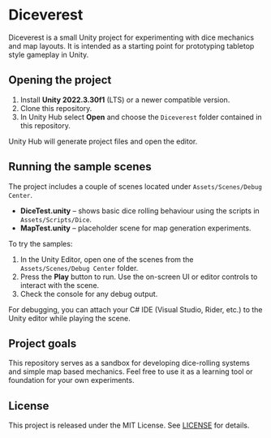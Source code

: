 # Diceverest

Diceverest is a small Unity project for experimenting with dice mechanics and map layouts. It is intended as a starting point for prototyping tabletop style gameplay in Unity.

## Opening the project

1. Install **Unity 2022.3.30f1** (LTS) or a newer compatible version.
2. Clone this repository.
3. In Unity Hub select **Open** and choose the `Diceverest` folder contained in this repository.

Unity Hub will generate project files and open the editor.

## Running the sample scenes

The project includes a couple of scenes located under `Assets/Scenes/Debug Center`.

- **DiceTest.unity** – shows basic dice rolling behaviour using the scripts in `Assets/Scripts/Dice`.
- **MapTest.unity** – placeholder scene for map generation experiments.

To try the samples:

1. In the Unity Editor, open one of the scenes from the `Assets/Scenes/Debug Center` folder.
2. Press the **Play** button to run. Use the on-screen UI or editor controls to interact with the scene.
3. Check the console for any debug output.

For debugging, you can attach your C# IDE (Visual Studio, Rider, etc.) to the Unity editor while playing the scene.

## Project goals

This repository serves as a sandbox for developing dice-rolling systems and simple map based mechanics. Feel free to use it as a learning tool or foundation for your own experiments.

## License

This project is released under the MIT License. See [LICENSE](LICENSE) for details.
